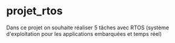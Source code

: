 # projet_rtos
Dans ce projet on souhaite réaliser 5 tâches avec RTOS (système d'exploitation pour les applications embarquées et temps réel)
